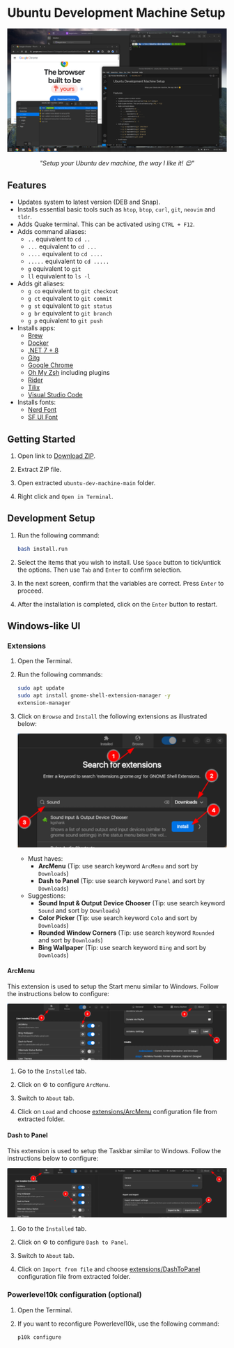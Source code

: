 # Ubuntu Development Machine Setup

<a href="screenshots/desktop.png"><p align="center"><img src="screenshots/desktop.png" /></p></a>
*<p align="center">"Setup your Ubuntu dev machine, the way I like it! 😊"</p>*

## Features

* Updates system to latest version (DEB and Snap).
* Installs essential basic tools such as `htop`, `btop`, `curl`, `git`, `neovim` and `tldr`.
* Adds Quake terminal.  This can be activated using `CTRL + F12`.
* Adds command aliases:
    * `..` equivalent to `cd ..`
    * `...` equivalent to `cd ...`
    * `....` equivalent to `cd ....`
    * `.....` equivalent to `cd .....`
    * `g` equivalent to `git`
    * `ll` equivalent to `ls -l`
* Adds git aliases:
    * `g co` equivalent to `git checkout`
    * `g ct` equivalent to `git commit`
    * `g st` equivalent to `git status`
    * `g br` equivalent to `git branch`
    * `g p` equivalent to `git push`
* Installs apps:
    * [Brew](https://brew.sh/)
    * [Docker](https://www.docker.com/)
    * [.NET 7 + 8](https://dotnet.microsoft.com/)
    * [Gitg](https://github.com/GNOME/gitg)
    * [Google Chrome](https://www.google.com/chrome/)
    * [Oh My Zsh](https://ohmyz.sh/) including plugins
    * [Rider](https://www.jetbrains.com/rider/)
    * [Tilix](https://gnunn1.github.io/tilix-web/)
    * [Visual Studio Code](https://code.visualstudio.com/)
* Installs fonts:
    * [Nerd Font](https://www.nerdfonts.com/)
    * [SF UI Font](https://developer.apple.com/fonts/)

## Getting Started

1. Open link to [Download ZIP](https://github.com/xontab/ubuntu-dev-machine/archive/refs/heads/main.zip).

1. Extract ZIP file.

1. Open extracted `ubuntu-dev-machine-main` folder.

1. Right click and `Open in Terminal`.

## Development Setup

1. Run the following command:
    ```sh
    bash install.run
    ```
1. Select the items that you wish to install.  Use `Space` button to tick/untick the options. Then use `Tab` and `Enter` to confirm selection.

1. In the next screen, confirm that the variables are correct.  Press `Enter` to proceed.

1. After the installation is completed, click on the `Enter` button to restart.

## Windows-like UI

### Extensions

1. Open the Terminal.

1. Run the following commands:
    ```sh
    sudo apt update
    sudo apt install gnome-shell-extension-manager -y
    extension-manager
    ```

1. Click on `Browse` and `Install` the following extensions as illustrated below:
<a href="screenshots/extensions.png"><p align="center"><img src="screenshots/extensions.png" /></p></a>
    * Must haves:
        *  **ArcMenu** (Tip: use search keyword `ArcMenu` and sort by `Downloads`)
        *  **Dash to Panel** (Tip: use search keyword `Panel` and sort by `Downloads`)
    * Suggestions:
        *  **Sound Input & Output Device Chooser** (Tip: use search keyword `Sound` and sort by `Downloads`)
        *  **Color Picker** (Tip: use search keyword `Colo` and sort by `Downloads`)
        *  **Rounded Window Corners** (Tip: use search keyword `Rounded` and sort by `Downloads`)
        *  **Bing Wallpaper** (Tip: use search keyword `Bing` and sort by `Downloads`)

#### ArcMenu

This extension is used to setup the Start menu similar to Windows.  Follow the instructions below to configure:

<a href="screenshots/arcmenu.png"><p align="center"><img src="screenshots/arcmenu.png" /></p></a>

1. Go to the `Installed` tab.

1. Click on ⚙️ to configure `ArcMenu`.

1. Switch to `About` tab.

1. Click on `Load` and choose [extensions/ArcMenu](./extensions/ArcMenu) configuration file from extracted folder.

#### Dash to Panel

This extension is used to setup the Taskbar similar to Windows.  Follow the instructions below to configure:

<a href="screenshots/dashtopanel.png"><p align="center"><img src="screenshots/dashtopanel.png" /></p></a>

1. Go to the `Installed` tab.

1. Click on ⚙️ to configure `Dash to Panel`.

1. Switch to `About` tab.

1. Click on `Import from file` and choose [extensions/DashToPanel](./extensions/DashToPanel) configuration file from extracted folder.

### Powerlevel10k configuration (optional)

1. Open the Terminal.

1. If you want to reconfigure Powerlevel10k, use the following command:
    ```sh
    p10k configure
    ``` 

